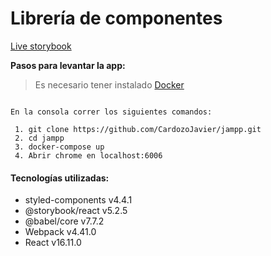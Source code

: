 # Librería de componentes

[Live storybook](http://storybooks-preview.jampp.com/?path=/story/structures--modal-a)

**Pasos para levantar la app:**

> Es necesario tener instalado [Docker](https://docs.docker.com/v17.09/engine/installation/#cloud)


```

En la consola correr los siguientes comandos:

 1. git clone https://github.com/CardozoJavier/jampp.git
 2. cd jampp
 3. docker-compose up
 4. Abrir chrome en localhost:6006

```

#### Tecnologías utilizadas:
* styled-components v4.4.1
* @storybook/react v5.2.5
* @babel/core v7.7.2
* Webpack v4.41.0
* React v16.11.0
